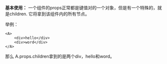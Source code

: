 **基本使用：**
一个组件的props正常都是键值对的一个对象，但是有一个特殊的，就是children.
它将拿到该组件内的所有节点。

举例：
```react
<A> 
	<div>hello</div>
    <div>word</div>
</A>
```
那么 A.props.children拿到的是两个div，hello和word。